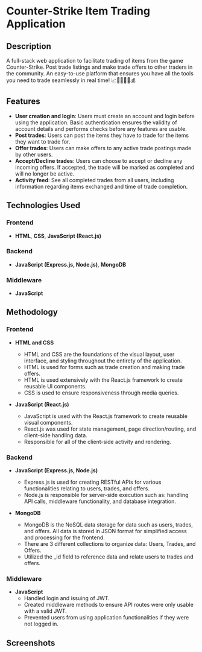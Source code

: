 # Counter-Strike Item Trading Application

## Description
A full-stack web application to facilitate trading of items from the game Counter-Strike. Post trade listings and make trade offers to other traders in the community. An easy-to-use platform that ensures you have all the tools you need to trade seamlessly in real time! 📈💱🔪🔄🔫💰

## Features
- **User creation and login**: Users must create an account and login before using the application. Basic authentication ensures the validity of account details and performs checks before any features are usable.
- **Post trades**: Users can post the items they have to trade for the items they want to trade for.
- **Offer trades**: Users can make offers to any active trade postings made by other users.
- **Accept/Decline trades**: Users can choose to accept or decline any incoming offers. If accepted, the trade will be marked as completed and will no longer be active.
- **Activity feed**: See all completed trades from all users, including information regarding items exchanged and time of trade completion.

## Technologies Used
### Frontend
- **HTML**, **CSS**, **JavaScript (React.js)**

### Backend
- **JavaScript (Express.js, Node.js)**, **MongoDB**

### Middleware
- **JavaScript**

## Methodology
### Frontend
- **HTML and CSS**
    - HTML and CSS are the foundations of the visual layout, user interface, and styling throughout the entirety of the application.
    - HTML is used for forms such as trade creation and making trade offers.
    - HTML is used extensively with the React.js framework to create reusable UI components.
    - CSS is used to ensure responsiveness through media queries.

- **JavaScript (React.js)**
    - JavaScript is used with the React.js framework to create reusable visual components.
    - React.js was used for state management, page direction/routing, and client-side handling data.
    - Responsible for all of the client-side activity and rendering.

### Backend
- **JavaScript (Express.js, Node.js)**
    - Express.js is used for creating RESTful APIs for various functionalities relating to users, trades, and offers.
    - Node.js is responsible for server-side execution such as: handling API calls, middleware functionality, and database integration.

- **MongoDB**
    - MongoDB is the NoSQL data storage for data such as users, trades, and offers. All data is stored in JSON format for simplified access and processing for the frontend.
    - There are 3 different collections to organize data: Users, Trades, and Offers.
    - Utilized the _id field to reference data and relate users to trades and offers.

### Middleware
- **JavaScript**
    - Handled login and issuing of JWT.
    - Created middleware methods to ensure API routes were only usable with a valid JWT.
    - Prevented users from using application functionalities if they were not logged in.

## Screenshots
